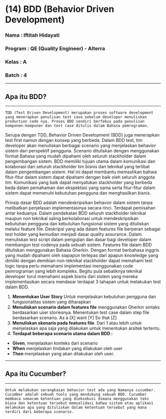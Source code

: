 # (14) BDD (Behavior Driven Development)
### Nama 		: Iftitah Hidayati
### Program	    : QE (Quality Engineer) - Alterra 
### Kelas		: A
### Batch 		: 4
___
## **Apa itu BDD?**
___
    TDD (Test Driven Development) merupakan proses software development yang menerapkan penulisan test case sebelum developer menuliskan production code nya. Proses BDD sendiri berfokus pada penulisan komponen-komponen dan test case ditulis dalam Bahasa pemrograman. 
<p>     Serupa dengan TDD, Behavior Driven Development (BDD) juga menerapkan test first namun dengan konsep yang berbeda. Dalam BDD test, tim developer akan menuliskan berbagai scenario yang menjelaskan behavior sistem dari perspektif pengguna. Scenario dituliskan dengan menggunakan format Bahasa yang mudah dipahami oleh seluruh stackholder dalam pengembangan sistem. 
BDD memiliki tujuan utama dalam komunikasi dan kolaborasi dari seluruh stackholder tim bisnis dan teknikal yang terlibat dalam pengembangan sistem. Hal ini dapat membantu memastikan bahwa fitur-fitur dalam sistem dapat dipahami dengan baik oleh seluruh anggota tim. Komunikasi yang baik dapat menyatukan stackholder yang berbeda beda dalam pemahaman dan ekspektasi yang sama serta fitur-fitur dalam sistem dapat memenuhi kebutuhan pengguna dan menghasilkan bisnis. </p>

<p>     Prinsip dasar BDD adalah mendeskripsikan behavior dalam sistem tanpa melibatkan penjelasan implementasinya secara rinci. Terdapat pemisahan antar keduanya. Dalam pendekatan BDD seluruh stackholder teknikal maupun non teknikal saling berkolaborasi untuk mendeskripsikan kebutuhan pengguna dan kebutuhan fungsional sistem yang dituliskan melalui feature file. Deskripsi yang ada dalam features file berperan sebagai test holder yang kemudian menjadi dasar quality assurance. Dalam menuliskan test script dalam pengujian dan dasar bagi developer dalam membangun test codenya pada sebuah sistem. 
Features file dalam BDD dituliskan menggunakan Bahasa Gherkin. Dengan format berbahasa inggris yang mudah dipahami oleh siapapun terlepas dari apapun knowledge yang dimiliki dengan demikian non-teknikal stackholder dapat memahami test logic tanpa perlu memahami implementasi menggunakan code pemrograman yang lebih kompleks. Begitu pula sebaliknya teknikal developer turut memahami aspek bisnis dari sistem yang mereka implementasikan secara mendasar terdapat 3 tahapan untuk melakukan test dalam BDD. 

1.	**Menentukan User Story**
Untuk menjelaskan kebutuhan pengguna dan fungsionalitas sistem yang diharapkan 
2.	**Menuliskan scenario dalam features file** menggunakan Gherkin sintaks berdasarkan user storiesnya. Menentukan test case dalam step file berdasarkan scenario. As a [X]  want [Y] So that [Z]
3.	**Menuliskan skenario pada features file**. Dari 1 atau lebih untuk menjelaskan apa saja yang dilakukan untuk menentukan arsitek tertentu.
4.	**Terdapat beberapa scenario utama dalam BDD :**
-	**Given**, menjelaskan konteks dari scenario
-	**When** menjelaskan tindakan yang dilakukan oleh user 
-	**Then** menjelaskan yang akan dilakukan oleh user.

___
## **Apa itu Cucumber?**
___
    Untuk melakukan serangkaian behavior test ada yang Namanya cucumber. Cucumber adalah sebuah tools yang mendukung sebuah BDD. Cucumber membaca semacam ketentuan yang dieksekusi dimana menggunakan teks biasa dan ketentuan tersebut memvalidasi bahwa sistem atau aplikasi melakukan apa yang dituliskan dalam ketentuan tersebut yang mana terdiri dari beberapa scenario. 
